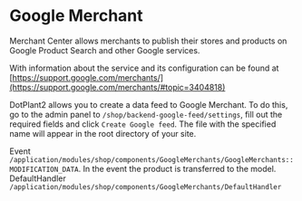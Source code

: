 # Google Merchant

Merchant Center allows merchants to publish their stores and products on Google Product Search and other Google services.

With information about the service and its configuration can be found at [https://support.google.com/merchants/](https://support.google.com/merchants/#topic=3404818)

DotPlant2 allows you to create a data feed to Google Merchant.
To do this, go to the admin panel to `/shop/backend-google-feed/settings`, fill out the required fields and click `Create Google feed`.
The file with the specified name will appear in the root directory of your site.

Event `/application/modules/shop/components/GoogleMerchants/GoogleMerchants::MODIFICATION_DATA`.
In the event the product is transferred to the model.
DefaultHandler `/application/modules/shop/components/GoogleMerchants/DefaultHandler`

